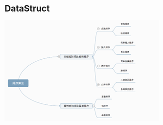 # DataStruct
![image](https://github.com/Daydream0929/DataStruct/blob/main/849589-20180402132530342-980121409.png)
